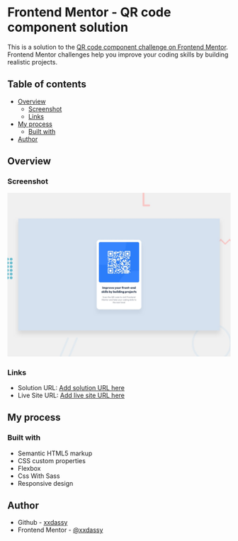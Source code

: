 # Frontend Mentor - QR code component solution

This is a solution to the [QR code component challenge on Frontend Mentor](https://www.frontendmentor.io/challenges/qr-code-component-iux_sIO_H). Frontend Mentor challenges help you improve your coding skills by building realistic projects. 

## Table of contents

- [Overview](#overview)
  - [Screenshot](#screenshot)
  - [Links](#links)
- [My process](#my-process)
  - [Built with](#built-with)
- [Author](#author)


## Overview

### Screenshot

![](./design/desktop-preview.jpg)


### Links

- Solution URL: [Add solution URL here](https://www.frontendmentor.io/challenges/qr-code-component-iux_sIO_H)
- Live Site URL: [Add live site URL here](https://qr-code-component-qsl1bo8br-xxdassys-projects.vercel.app/)

## My process

### Built with

- Semantic HTML5 markup
- CSS custom properties
- Flexbox
- Css With Sass
- Responsive design

## Author

- Github - [xxdassy](https://github.com/xxdassy)
- Frontend Mentor - [@xxdassy](https://www.frontendmentor.io/profile/xxdassy)

